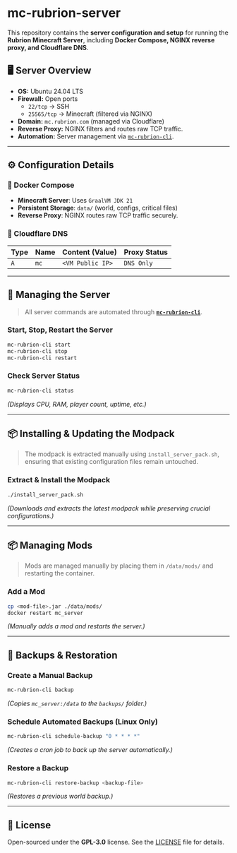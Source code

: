 # mc-rubrion-server
This repository contains the **server configuration and setup** for running the **Rubrion Minecraft Server**, including **Docker Compose, NGINX reverse proxy, and Cloudflare DNS**.

## **🖥️ Server Overview**
- **OS:** Ubuntu 24.04 LTS  
- **Firewall:** Open ports  
  - `22/tcp` → SSH  
  - `25565/tcp` → Minecraft (filtered via NGINX)  
- **Domain:** `mc.rubrion.com` (managed via Cloudflare)  
- **Reverse Proxy:** NGINX filters and routes raw TCP traffic.  
- **Automation:** Server management via [`mc-rubrion-cli`](https://github.com/rubenszinho/mc-rubrion-cli).

---

## **⚙️ Configuration Details**
### **🔹 Docker Compose**
- **Minecraft Server**: Uses `GraalVM JDK 21`
- **Persistent Storage**: `data/` (world, configs, critical files)
- **Reverse Proxy**: NGINX routes raw TCP traffic securely.

### **🔹 Cloudflare DNS**
| Type | Name  | Content (Value)       | Proxy Status |
|------|------|----------------------|--------------|
| `A`  | `mc` | `<VM Public IP>`      | `DNS Only`   |

---

## **🔄 Managing the Server**
> All server commands are automated through **[`mc-rubrion-cli`](https://github.com/rubenszinho/mc-rubrion-cli)**.

### **Start, Stop, Restart the Server**
```bash
mc-rubrion-cli start
mc-rubrion-cli stop
mc-rubrion-cli restart
```

### **Check Server Status**
```bash
mc-rubrion-cli status
```
_(Displays CPU, RAM, player count, uptime, etc.)_

---

## **📦 Installing & Updating the Modpack**
> The modpack is extracted manually using `install_server_pack.sh`, ensuring that existing configuration files remain untouched.

### **Extract & Install the Modpack**
```bash
./install_server_pack.sh
```
_(Downloads and extracts the latest modpack while preserving crucial configurations.)_

---

## **📦 Managing Mods**
> Mods are managed manually by placing them in `/data/mods/` and restarting the container.

### **Add a Mod**
```bash
cp <mod-file>.jar ./data/mods/
docker restart mc_server
```
_(Manually adds a mod and restarts the server.)_

---

## **💾 Backups & Restoration**
### **Create a Manual Backup**
```bash
mc-rubrion-cli backup
```
_(Copies `mc_server:/data` to the `backups/` folder.)_

### **Schedule Automated Backups (Linux Only)**
```bash
mc-rubrion-cli schedule-backup "0 * * * *"
```
_(Creates a cron job to back up the server automatically.)_

### **Restore a Backup**
```bash
mc-rubrion-cli restore-backup <backup-file>
```
_(Restores a previous world backup.)_

---

## 📝 License
Open-sourced under the **GPL-3.0** license. See the [LICENSE](LICENSE) file for details.
